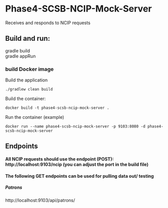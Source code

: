 # Phase4-SCSB-NCIP-Mock-Server
Receives and responds to NCIP requests

## Build and run:
gradle build
<br>
gradle appRun
### build Docker image
Build the application
```
./gradlew clean build
```
Build the container:
```
docker build -t phase4-scsb-ncip-mock-server .
```
Run the container (example)
```
docker run --name phase4-scsb-ncip-mock-server -p 9103:8080 -d phase4-scsb-ncip-mock-server
```

## Endpoints

#### All NCIP requests should use the endpoint (POST): http://localhost:9103/ncip  (you can adjust the port in the build file)

#### The following GET endpoints can be used for pulling data out/ testing
##### Patrons
http://localhost:9103/api/patrons/